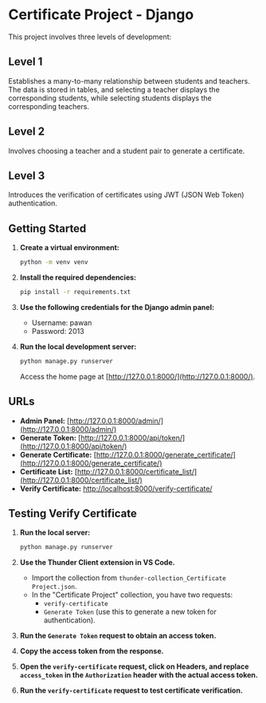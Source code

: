 # Certificate Project - Django

This project involves three levels of development:

## Level 1
Establishes a many-to-many relationship between students and teachers. The data is stored in tables, and selecting a teacher displays the corresponding students, while selecting students displays the corresponding teachers.

## Level 2
Involves choosing a teacher and a student pair to generate a certificate.

## Level 3
Introduces the verification of certificates using JWT (JSON Web Token) authentication.

## Getting Started

1. **Create a virtual environment:**

    ```bash
    python -m venv venv
    ```

2. **Install the required dependencies:**

    ```bash
    pip install -r requirements.txt
    ```

3. **Use the following credentials for the Django admin panel:**
    - Username: pawan
    - Password: 2013

4. **Run the local development server:**

    ```bash
    python manage.py runserver
    ```

    Access the home page at [http://127.0.0.1:8000/](http://127.0.0.1:8000/).

## URLs

- **Admin Panel:** [http://127.0.0.1:8000/admin/](http://127.0.0.1:8000/admin/)
- **Generate Token:** [http://127.0.0.1:8000/api/token/](http://127.0.0.1:8000/api/token/)
- **Generate Certificate:** [http://127.0.0.1:8000/generate_certificate/](http://127.0.0.1:8000/generate_certificate/)
- **Certificate List:** [http://127.0.0.1:8000/certificate_list/](http://127.0.0.1:8000/certificate_list/)
- **Verify Certificate:** [http://localhost:8000/verify-certificate/](http://localhost:8000/verify-certificate/)

## Testing Verify Certificate

1. **Run the local server:**

    ```bash
    python manage.py runserver
    ```

2. **Use the Thunder Client extension in VS Code.**
    - Import the collection from `thunder-collection_Certificate Project.json`.
    - In the "Certificate Project" collection, you have two requests:
        - `verify-certificate`
        - `Generate Token` (use this to generate a new token for authentication).

3. **Run the `Generate Token` request to obtain an access token.**

4. **Copy the access token from the response.**

5. **Open the `verify-certificate` request, click on Headers, and replace `access_token` in the `Authorization` header with the actual access token.**

6. **Run the `verify-certificate` request to test certificate verification.**
